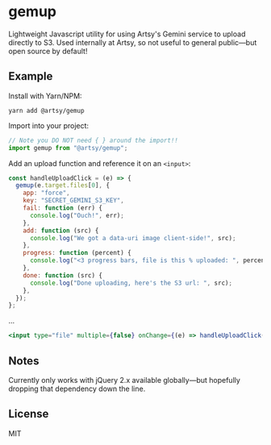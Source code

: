 # gemup

Lightweight Javascript utility for using Artsy's Gemini service to upload directly to S3. Used internally at Artsy, so not useful to general public—but open source by default!

## Example

Install with Yarn/NPM:

```
yarn add @artsy/gemup
```

Import into your project:

```javascript
// Note you DO NOT need { } around the import!!
import gemup from "@artsy/gemup";
```

Add an upload function and reference it on an `<input>`:

```jsx
const handleUploadClick = (e) => {
  gemup(e.target.files[0], {
    app: "force",
    key: "SECRET_GEMINI_S3_KEY",
    fail: function (err) {
      console.log("Ouch!", err);
    },
    add: function (src) {
      console.log("We got a data-uri image client-side!", src);
    },
    progress: function (percent) {
      console.log("<3 progress bars, file is this % uploaded: ", percent);
    },
    done: function (src) {
      console.log("Done uploading, here's the S3 url: ", src);
    },
  });
};
```

...

```jsx
<input type="file" multiple={false} onChange={(e) => handleUploadClick(e)} />
```

## Notes

Currently only works with jQuery 2.x available globally—but hopefully dropping that dependency down the line.

## License

MIT
